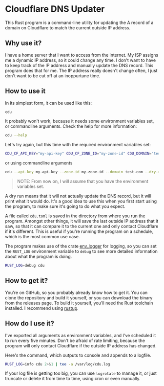 # Cloudflare DNS Updater

This Rust program is a command-line utility for updating the A record of a domain on Cloudflare to match the current outside IP address.

## Why use it?

I have a home server that I want to access from the internet. My ISP assigns me a dynamic IP address, so it could change any time. I don't want to have to keep track of the IP address and manually update the DNS record. This program does that for me. The IP address really doesn't change often, I just don't want to be cut off at an inoppurtune time.

## How to use it

In its simplest form, it can be used like this:

```sh
cdu
```

It probably won't work, because it needs some environment variables set, or commandline arguments.
Check the help for more information:

```sh
cdu --help
```

Let's try again, but this time with the required environment variables set:

```sh
CDU_CF_API_KEY="my-api-key" CDU_CF_ZONE_ID="my-zone-id" CDU_DOMAIN="test.com" CDU_DRY_RUN=true cdu
```

or using commandline arguments

```sh
cdu --api-key my-api-key --zone-id my-zone-id --domain test.com --dry-run
```

> NOTE: From now on, I will assume that you have the environment variables set.

A dry run means that it will not actually update the DNS record, but it will print what it would do. It's a good idea to use this when you first start using the program, to make sure it's going to do what you expect.

A file called `cdu.toml` is saved in the directory from where you run the program. Amongst other things, it will save the last outside IP address that it saw, so that it can compare it to the current one and only contact Cloudflare if it's different. This is useful if you're running the program on a schedule, which is the most common use case.

The program makes use of the crate [env_logger](https://crates.io/crates/env_logger) for logging, so you can set the `RUST_LOG` environment variable to `debug` to see more detailed information about what the program is doing.

```sh
RUST_LOG=debug cdu
```

## How to get it?

You're on GitHub, so you probably already know how to get it. You can clone the repository and build it yourself, or you can download the binary from the releases page. To build it yourself, you'll need the Rust toolchain installed. I recommend using [rustup](https://rustup.rs/).

## How do I use it?

I've exported all arguments as environment variables, and I've scheduled it to run every five minutes. Don't be afraid of rate limiting, because the program will only contact Cloudflare if the outside IP address has changed.

Here's the command, which outputs to console and appends to a logfile.

```sh
RUST_LOG=info cdu 2>&1 | tee -a /var/log/cdu.log
```

If your log file is getting too big, you can use `logrotate` to manage it, or just truncate or delete it from time to time, using cron or even manually.

